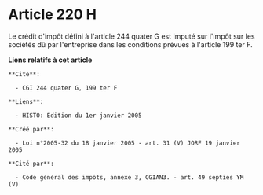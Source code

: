 # Article 220 H

Le crédit d'impôt défini à l'article 244 quater G est imputé sur l'impôt sur les sociétés dû par l'entreprise dans les
conditions prévues à l'article 199 ter F.

**Liens relatifs à cet article**

	**Cite**:

	  - CGI 244 quater G, 199 ter F

	**Liens**:

	  - HISTO: Edition du 1er janvier 2005

	**Créé par**:

	  - Loi n°2005-32 du 18 janvier 2005 - art. 31 (V) JORF 19 janvier 2005

	**Cité par**:

	  - Code général des impôts, annexe 3, CGIAN3. - art. 49 septies YM (V)

